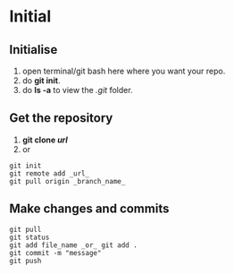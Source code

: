 # Initial
## Initialise
1. open terminal/git bash here where you want your repo.
2. do **git init**.
3. do **ls -a** to view the _.git_ folder.
## Get the repository
1. **git clone _url_**
2. or
```
git init
git remote add _url_
git pull origin _branch_name_
```
## Make changes and commits
```
git pull
git status
git add file_name _or_ git add .
git commit -m "message"
git push
```


